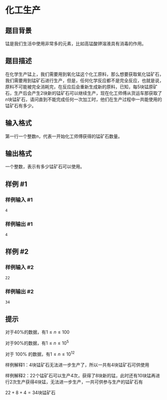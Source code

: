 # 化工生产

## 题目背景

锰是我们生活中使用非常多的元素，比如高锰酸钾溶液具有消毒的作用。

## 题目描述

在化学生产锰上，我们需要用到氧化锰这个化工原料，那么想要获取氧化锰矿石，我们需要用到锰矿石进行生产，但是，任何化学反应都不是完全反应，也就是说，原料不可能被完全消耗完，在反应后会重新生成新的原料，已知，每$5$块锰原矿石，生产后会产生$2$块新的锰矿石可以继续生产，现在化工师傅从货运车那获取了$n$块锰矿石，请问直到不能完成任何一次加工时，他们在生产过程中一共能使用的锰矿石有多少。

## 输入格式

第一行一个整数$n$，代表一开始化工师傅获得的锰矿石数量。

## 输出格式

一个整数，表示有多少锰矿石可以使用。

## 样例 #1

### 样例输入 #1

```
4
```

### 样例输出 #1

```
4
```

## 样例 #2

### 样例输入 #2

```
22
```

### 样例输出 #2

```
34
```

## 提示

对于$40\%$的数据，有$1 \leq n \leq 100$

对于$90\%$的数据，有$1 \leq n \leq 10^5$

对于 $100\%$ 的数据，有$1 \leq n \leq 10^{12}$

样例解释1：$4$块锰矿石无法进一步生产了，所以一共有$4$块锰矿石可供使用

样例解释2：$22$个锰矿石可以生产$4$次，获得了$8$块新的锰，此时还有$10$块锰再进行$2$次生产获得$4$块锰，无法进一步生产，一共可供参与生产的锰矿石有

$22 + 8 + 4 = 34$块锰矿石